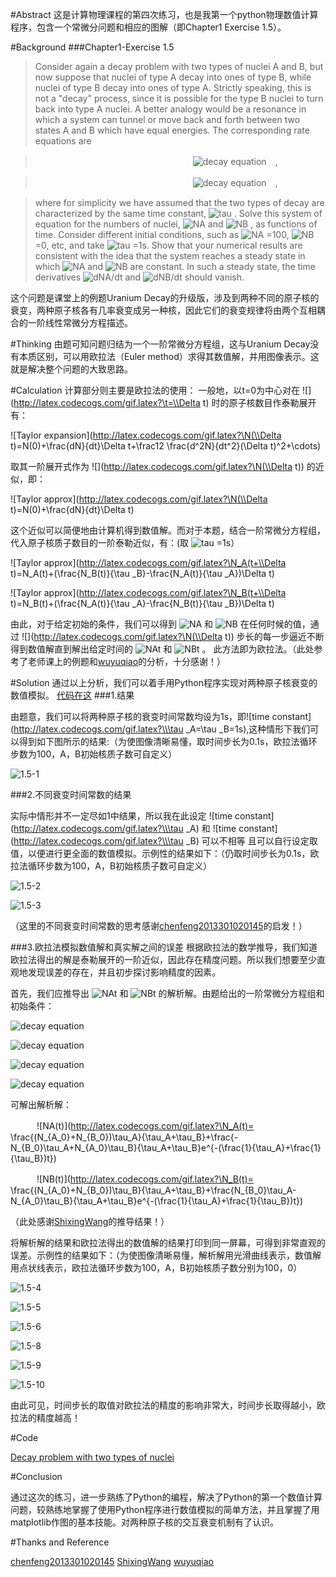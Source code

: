 #Abstract
这是计算物理课程的第四次练习，也是我第一个python物理数值计算程序，包含一个常微分问题和相应的图解（即Chapter1 Exercise 1.5）。

#Background
###Chapter1-Exercise 1.5

>Consider again a decay problem with two types of nuclei A and B, but now suppose that nuclei of type A decay into ones of type B, while nuclei of type B decay into ones of type A. Strictly speaking, this is not a "decay" process, since it is possible for the type B nuclei to turn back into type A nuclei. A better analogy would be a resonance in which a system can tunnel or move back and forth between two states A and B which have equal energies. The corresponding rate equations are

>　　　　　　　　　　　　　　　　　　![decay equation](http://latex.codecogs.com/gif.latex?\\frac{dN_A}{dt}=\\frac{N_B}{\\tau}-\\frac{N_A}{\\tau})　,

>　　　　　　　　　　　　　　　　　　![decay equation](http://latex.codecogs.com/gif.latex?\\frac{dN_B}{dt}=\\frac{N_A}{\\tau}-\\frac{N_B}{\\tau})　,

>where for simplicity we have assumed that the two types of decay are characterized by the same time constant, 
![tau](http://latex.codecogs.com/gif.latex?\\tau)
. Solve this system of equation for the numbers of nuclei, 
![NA](http://latex.codecogs.com/gif.latex?\N_A)
and 
![NB](http://latex.codecogs.com/gif.latex?\N_B)
, as functions of time. Consider different initial conditions, such as 
![NA](http://latex.codecogs.com/gif.latex?\N_A)
=100, 
![NB](http://latex.codecogs.com/gif.latex?\N_B)
=0, etc, and take 
![tau](http://latex.codecogs.com/gif.latex?\\tau)
=1s. Show that your numerical results are consistent with the idea that the system reaches a steady state in which 
![NA](http://latex.codecogs.com/gif.latex?\N_A)
and 
![NB](http://latex.codecogs.com/gif.latex?\N_B)
are constant. In such a steady state, the time derivatives 
![dNA/dt](http://latex.codecogs.com/gif.latex?\{dN_A}/{dt}) and ![dNB/dt](http://latex.codecogs.com/gif.latex?\{dN_B}/{dt}) should vanish.

这个问题是课堂上的例题Uranium Decay的升级版，涉及到两种不同的原子核的衰变，两种原子核各有几率衰变成另一种核，因此它们的衰变规律将由两个互相耦合的一阶线性常微分方程描述。

#Thinking
由题可知问题归结为一个一阶常微分方程组，这与Uranium Decay没有本质区别，可以用欧拉法（Euler method）求得其数值解，并用图像表示。这就是解决整个问题的大致思路。

#Calculation
计算部分则主要是欧拉法的使用：
一般地，以t=0为中心对在
![](http://latex.codecogs.com/gif.latex?\t=\\Delta t)
时的原子核数目作泰勒展开有：

![Taylor expansion](http://latex.codecogs.com/gif.latex?\N(\\Delta t)=N(0)+\\frac{dN}{dt}\\Delta t+\\frac12 \\frac{d^2N}{dt^2}(\\Delta t)^2+\\cdots)

取其一阶展开式作为
![](http://latex.codecogs.com/gif.latex?\N(\\Delta t))
的近似，即：

![Taylor approx](http://latex.codecogs.com/gif.latex?\N(\\Delta t)=N(0)+\\frac{dN}{dt}\\Delta t)

这个近似可以简便地由计算机得到数值解。而对于本题，结合一阶常微分方程组，代入原子核质子数目的一阶泰勒近似，有：(取
![tau](http://latex.codecogs.com/gif.latex?\\tau)
=1s）

![Taylor approx](http://latex.codecogs.com/gif.latex?\N_A(t+\\Delta t)=N_A(t)+(\\frac{N_B(t)}{\\tau _B}-\\frac{N_A(t)}{\\tau _A})\\Delta t)

![Taylor approx](http://latex.codecogs.com/gif.latex?\N_B(t+\\Delta t)=N_B(t)+(\\frac{N_A(t)}{\\tau _A}-\\frac{N_B(t)}{\\tau _B})\\Delta t)

由此，对于给定初始的条件，我们可以得到
![NA](http://latex.codecogs.com/gif.latex?\N_A)
和
![NB](http://latex.codecogs.com/gif.latex?\N_B)
在任何时候的值，通过
![](http://latex.codecogs.com/gif.latex?\N(\\Delta t))
步长的每一步逼近不断得到数值解直到解出给定时间的
![NAt](http://latex.codecogs.com/gif.latex?\N_A(t))
和
![NBt](http://latex.codecogs.com/gif.latex?\N_B(t))
。
此方法即为欧拉法。（此处参考了老师课上的例题和[wuyuqiao](https://github.com/wuyuqiao/computationalphysics_N2013301020142/blob/master/Chapter1/Homework%20of%20Chapter%201.md)的分析，十分感谢！）

#Solution
通过以上分析，我们可以着手用Python程序实现对两种原子核衰变的数值模拟。
[代码在这](https://github.com/Cvke/compuational_physics_N2014302580257/blob/master/Exercise_04-Chapter-1-problem-1.5-The-decay-of-two-kinds-of-particles/1.5-Decay%20problem%20with%20two%20types%20of%20nuclei.py)
###1.结果

由题意，我们可以将两种原子核的衰变时间常数均设为1s，即![time constant](http://latex.codecogs.com/gif.latex?\\\tau _A=\\tau _B=1s),这种情形下我们可以得到如下图所示的结果:（为使图像清晰易懂，取时间步长为0.1s，欧拉法循环步数为100，A，B初始核质子数可自定义）

![1.5-1](https://github.com/Cvke/compuational_physics_N2014302580257/blob/master/Exercise_04-Chapter-1-problem-1.5-The-decay-of-two-kinds-of-particles/figures/chapter1-1.5-1.png)

###2.不同衰变时间常数的结果

实际中情形并不一定尽如1中结果，所以我在此设定
![time constant](http://latex.codecogs.com/gif.latex?\\\tau _A)
和
![time constant](http://latex.codecogs.com/gif.latex?\\\tau _B)
可以不相等
且可以自行设定取值，以便进行更全面的数值模拟。示例性的结果如下：（仍取时间步长为0.1s，欧拉法循环步数为100，A，B初始核质子数可自定义）

![1.5-2](https://github.com/Cvke/compuational_physics_N2014302580257/blob/master/Exercise_04-Chapter-1-problem-1.5-The-decay-of-two-kinds-of-particles/figures/chapter1-1.5-2.png)

![1.5-3](https://github.com/Cvke/compuational_physics_N2014302580257/blob/master/Exercise_04-Chapter-1-problem-1.5-The-decay-of-two-kinds-of-particles/figures/chapter1-1.5-3.png)



（这里的不同衰变时间常数的思考感谢[chenfeng2013301020145](https://www.zybuluo.com/355073677/note/318129)的启发！）

###3.欧拉法模拟数值解和真实解之间的误差
根据欧拉法的数学推导，我们知道欧拉法得出的解是泰勒展开的一阶近似，因此存在精度问题。所以我们想要至少直观地发现误差的存在，并且初步探讨影响精度的因素。

首先，我们应推导出
![NAt](http://latex.codecogs.com/gif.latex?\N_A(t))
和
![NBt](http://latex.codecogs.com/gif.latex?\N_B(t))
的解析解。由题给出的一阶常微分方程组和初始条件：

![decay equation](http://latex.codecogs.com/gif.latex?\\frac{dN_A}{dt}=\\frac{N_B}{\\tau}-\\frac{N_A}{\\tau})

![decay equation](http://latex.codecogs.com/gif.latex?\\frac{dN_B}{dt}=\\frac{N_A}{\\tau}-\\frac{N_B}{\\tau})

![decay equation](http://latex.codecogs.com/gif.latex?\N_A(0)=N_{A_0})

![decay equation](http://latex.codecogs.com/gif.latex?\N_B(0)=N_{B_0})

可解出解析解：

　　　![NA(t)](http://latex.codecogs.com/gif.latex?\N_A(t)= \\frac{(N_{A_0}+N_{B_0})\\tau_A}{\\tau_A+\\tau_B}+\\frac{-N_{B_0}\\tau_A+N_{A_0}\\tau_B}{\\tau_A+\\tau_B}e^{-(\\frac{1}{\\tau_A}+\\frac{1}{\\tau_B})t})

　　　![NB(t)](http://latex.codecogs.com/gif.latex?\N_B(t)= \\frac{(N_{A_0}+N_{B_0})\\tau_B}{\\tau_A+\\tau_B}+\\frac{N_{B_0}\\tau_A-N_{A_0}\\tau_B}{\\tau_A+\\tau_B}e^{-(\\frac{1}{\\tau_A}+\\frac{1}{\\tau_B})t})

（此处感谢[ShixingWang](https://www.zybuluo.com/ShixingWang/note/321753)的推导结果！）

将解析解的结果和欧拉法得出的数值解的结果打印到同一屏幕，可得到非常直观的误差。示例性的结果如下：（为使图像清晰易懂，解析解用光滑曲线表示，数值解用点状线表示，欧拉法循环步数为100，A，B初始核质子数分别为100，0）

![1.5-4](https://github.com/Cvke/compuational_physics_N2014302580257/blob/master/Exercise_04-Chapter-1-problem-1.5-The-decay-of-two-kinds-of-particles/figures/chapter1-1.5-4.png)

![1.5-5](https://github.com/Cvke/compuational_physics_N2014302580257/blob/master/Exercise_04-Chapter-1-problem-1.5-The-decay-of-two-kinds-of-particles/figures/chapter1-1.5-5.png)

![1.5-6](https://github.com/Cvke/compuational_physics_N2014302580257/blob/master/Exercise_04-Chapter-1-problem-1.5-The-decay-of-two-kinds-of-particles/figures/chapter1-1.5-6.png)

![1.5-8](https://github.com/Cvke/compuational_physics_N2014302580257/blob/master/Exercise_04-Chapter-1-problem-1.5-The-decay-of-two-kinds-of-particles/figures/chapter1-1.5-8.png)

![1.5-9](https://github.com/Cvke/compuational_physics_N2014302580257/blob/master/Exercise_04-Chapter-1-problem-1.5-The-decay-of-two-kinds-of-particles/figures/chapter1-1.5-9.png)

![1.5-10](https://github.com/Cvke/compuational_physics_N2014302580257/blob/master/Exercise_04-Chapter-1-problem-1.5-The-decay-of-two-kinds-of-particles/figures/chapter1-1.5-10.png)

由此可见，时间步长的取值对欧拉法的精度的影响非常大，时间步长取得越小，欧拉法的精度越高！

#Code

[Decay problem with two types of nuclei](https://github.com/Cvke/compuational_physics_N2014302580257/blob/master/Exercise_04-Chapter-1-problem-1.5-The-decay-of-two-kinds-of-particles/1.5-Decay%20problem%20with%20two%20types%20of%20nuclei.py)

#Conclusion

通过这次的练习，进一步熟练了Python的编程，解决了Python的第一个数值计算问题，较熟练地掌握了使用Python程序进行数值模拟的简单方法，并且掌握了用matplotlib作图的基本技能。对两种原子核的交互衰变机制有了认识。

#Thanks and Reference

[chenfeng2013301020145](https://www.zybuluo.com/355073677/note/318129)
[ShixingWang](https://www.zybuluo.com/ShixingWang/note/321753)
[wuyuqiao](https://github.com/wuyuqiao/computationalphysics_N2013301020142/blob/master/Chapter1/Homework%20of%20Chapter%201.md)
[](http://old.sebug.net/paper/books/scipydoc/numpy_intro.html)
[](http://liam0205.me/2014/09/11/matplotlib-tutorial-zh-cn/)
